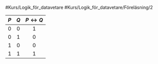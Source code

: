  #Kurs/Logik_för_datavetare #Kurs/Logik_för_datavetare/Föreläsning/2

|$P$|$Q$|$P \leftrightarrow Q$|
|:---:|:---:|:---:|
|0|0|1|
|0|1|0|
|1|0|0|
|1|1|1|
